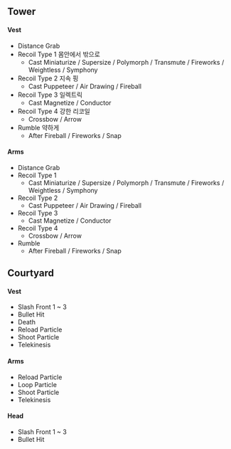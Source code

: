 ## Tower

#### Vest

- Distance Grab
- Recoil Type 1 몸안에서 밖으로
  - Cast Miniaturize / Supersize / Polymorph / Transmute / Fireworks / Weightless / Symphony
- Recoil Type 2 지속 핑
  - Cast Puppeteer / Air Drawing / Fireball
- Recoil Type 3 일렉트릭
  - Cast Magnetize / Conductor
- Recoil Type 4 강한 리코일
  - Crossbow / Arrow
- Rumble 약하게
  - After Fireball / Fireworks / Snap

#### Arms

- Distance Grab
- Recoil Type 1
  - Cast Miniaturize / Supersize / Polymorph / Transmute / Fireworks / Weightless / Symphony
- Recoil Type 2
  - Cast Puppeteer / Air Drawing / Fireball
- Recoil Type 3
  - Cast Magnetize / Conductor
- Recoil Type 4
  - Crossbow / Arrow
- Rumble
  - After Fireball / Fireworks / Snap



## Courtyard

#### Vest

- Slash Front 1 ~ 3
- Bullet Hit
- Death
- Reload Particle
- Shoot Particle
- Telekinesis

#### Arms

- Reload Particle
- Loop Particle
- Shoot Particle
- Telekinesis

#### Head

- Slash Front 1 ~ 3
- Bullet Hit

